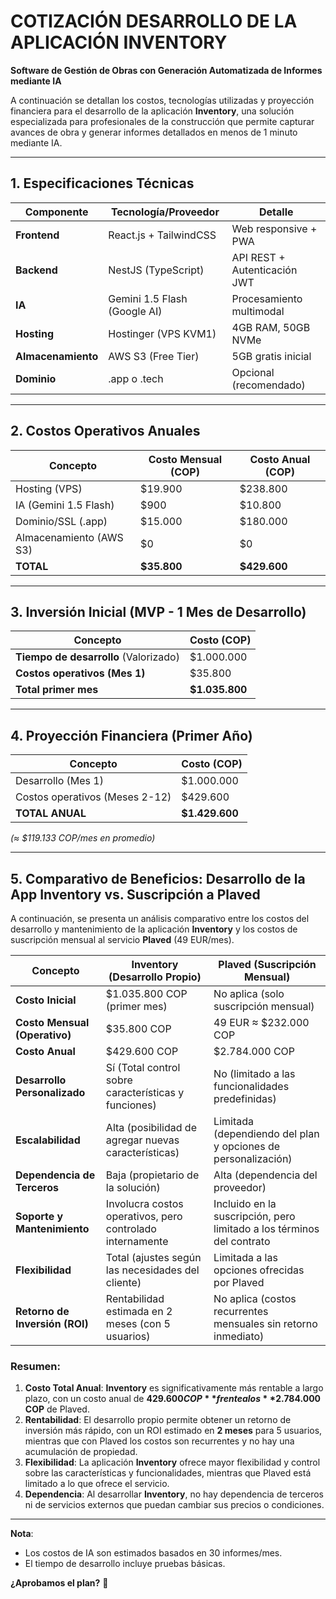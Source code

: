 # **COTIZACIÓN DESARROLLO DE LA APLICACIÓN INVENTORY**  

**Software de Gestión de Obras con Generación Automatizada de Informes mediante IA**  

A continuación se detallan los costos, tecnologías utilizadas y proyección financiera para el desarrollo de la aplicación **Inventory**, una solución especializada para profesionales de la construcción que permite capturar avances de obra y generar informes detallados en menos de 1 minuto mediante IA.

---

## **1. Especificaciones Técnicas**  
| Componente       | Tecnología/Proveedor           | Detalle                          |  
|------------------|--------------------------------|----------------------------------|  
| **Frontend**     | React.js + TailwindCSS         | Web responsive + PWA             |  
| **Backend**      | NestJS (TypeScript)            | API REST + Autenticación JWT     |  
| **IA**           | Gemini 1.5 Flash (Google AI)   | Procesamiento multimodal         |  
| **Hosting**      | Hostinger (VPS KVM1)           | 4GB RAM, 50GB NVMe               |  
| **Almacenamiento**| AWS S3 (Free Tier)            | 5GB gratis inicial               |  
| **Dominio**      | .app o .tech                   | Opcional (recomendado)           |  

---

## **2. Costos Operativos Anuales**  
| Concepto               | Costo Mensual (COP) | Costo Anual (COP) |  
|------------------------|---------------------|-------------------|  
| Hosting (VPS)          | $19.900             | $238.800          |  
| IA (Gemini 1.5 Flash)  | $900                | $10.800           |  
| Dominio/SSL (.app)     | $15.000             | $180.000          |  
| Almacenamiento (AWS S3)| $0                  | $0                |  
| **TOTAL**              | **$35.800**         | **$429.600**      |  

---

## **3. Inversión Inicial (MVP - 1 Mes de Desarrollo)**  
| Concepto               | Costo (COP)        |  
|------------------------|-------------------|  
| **Tiempo de desarrollo** (Valorizado) | $1.000.000 |  
| **Costos operativos (Mes 1)**        | $35.800     |  
| **Total primer mes**                 | **$1.035.800** |  

---

## **4. Proyección Financiera (Primer Año)**  
| Concepto               | Costo (COP)        |  
|------------------------|-------------------|  
| Desarrollo (Mes 1)     | $1.000.000        |  
| Costos operativos (Meses 2-12) | $429.600 |  
| **TOTAL ANUAL**        | **$1.429.600**    |  

*(≈ $119.133 COP/mes en promedio)*  

---

## **5. Comparativo de Beneficios: Desarrollo de la App Inventory vs. Suscripción a Plaved**  

A continuación, se presenta un análisis comparativo entre los costos del desarrollo y mantenimiento de la aplicación **Inventory** y los costos de suscripción mensual al servicio **Plaved** (49 EUR/mes).

| Concepto                       | **Inventory (Desarrollo Propio)** | **Plaved (Suscripción Mensual)** |
|---------------------------------|-----------------------------------|----------------------------------|
| **Costo Inicial**               | $1.035.800 COP (primer mes)      | No aplica (solo suscripción mensual) |
| **Costo Mensual (Operativo)**   | $35.800 COP                      | 49 EUR ≈ $232.000 COP           |
| **Costo Anual**                 | $429.600 COP                     | $2.784.000 COP                  |
| **Desarrollo Personalizado**    | Sí (Total control sobre características y funciones) | No (limitado a las funcionalidades predefinidas) |
| **Escalabilidad**               | Alta (posibilidad de agregar nuevas características) | Limitada (dependiendo del plan y opciones de personalización) |
| **Dependencia de Terceros**     | Baja (propietario de la solución) | Alta (dependencia del proveedor) |
| **Soporte y Mantenimiento**     | Involucra costos operativos, pero controlado internamente | Incluido en la suscripción, pero limitado a los términos del contrato |
| **Flexibilidad**                | Total (ajustes según las necesidades del cliente) | Limitada a las opciones ofrecidas por Plaved |
| **Retorno de Inversión (ROI)**  | Rentabilidad estimada en 2 meses (con 5 usuarios) | No aplica (costos recurrentes mensuales sin retorno inmediato) |

### **Resumen:**
1. **Costo Total Anual**: **Inventory** es significativamente más rentable a largo plazo, con un costo anual de **$429.600 COP** frente a los **$2.784.000 COP** de Plaved.
2. **Rentabilidad**: El desarrollo propio permite obtener un retorno de inversión más rápido, con un ROI estimado en **2 meses** para 5 usuarios, mientras que con Plaved los costos son recurrentes y no hay una acumulación de propiedad.
3. **Flexibilidad**: La aplicación **Inventory** ofrece mayor flexibilidad y control sobre las características y funcionalidades, mientras que Plaved está limitado a lo que ofrece el servicio.
4. **Dependencia**: Al desarrollar **Inventory**, no hay dependencia de terceros ni de servicios externos que puedan cambiar sus precios o condiciones.

---

**Nota**:  
- Los costos de IA son estimados basados en 30 informes/mes.  
- El tiempo de desarrollo incluye pruebas básicas.  

**¿Aprobamos el plan?** 🚀
